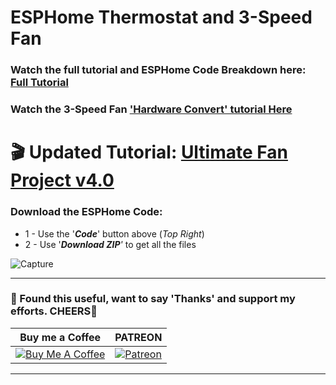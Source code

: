 # ESPHome Thermostat and 3-Speed Fan

### Watch the full tutorial and ESPHome Code Breakdown here: [Full Tutorial](https://youtu.be/ru6N80en3uo)
### Watch the 3-Speed Fan ['Hardware Convert' tutorial Here](https://youtu.be/_XgJyYwlejo)

# 🎬 Updated Tutorial: [Ultimate Fan Project v4.0](https://youtu.be/jFA75R_Z6gE)


### Download the ESPHome Code:
* 1 - Use the '***Code***' button above (_Top Right_)
* 2 - Use '***Download ZIP**'* to get all the files

![Capture](https://user-images.githubusercontent.com/51385971/188827073-031569de-bf1c-4451-bbc8-c2790b6c0be2.JPG)

---
### 🤝 Found this useful, want to say 'Thanks' and support my efforts. CHEERS🍺
| Buy me a Coffee | PATREON |
|-----------------|---------|
| [![Buy Me A Coffee](https://img.shields.io/badge/Buy%20Me%20A%20Coffee-donate-yellow.svg?style=flat-square&logo=buy-me-a-coffee)](https://www.buymeacoffee.com/3ative) | [![Patreon](https://img.shields.io/badge/Patreon-support-red.svg?style=flat-square&logo=patreon)](https://www.patreon.com/3ative) |
---

